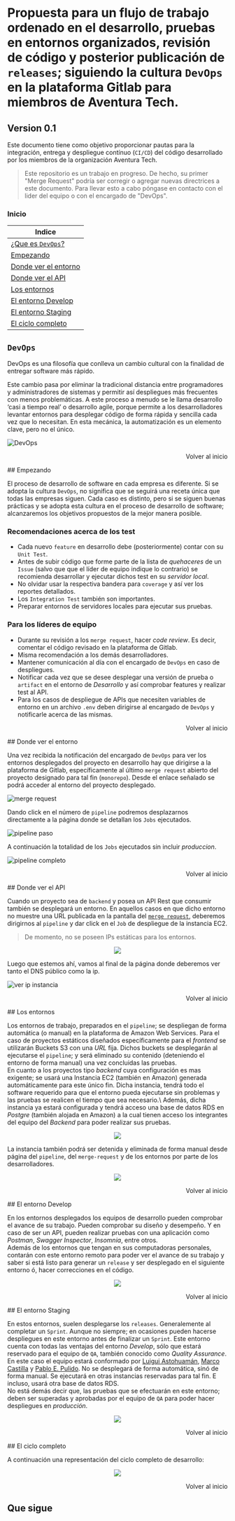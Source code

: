 # Propuesta para un flujo de trabajo ordenado en el desarrollo, pruebas en entornos organizados, revisión de código y posterior publicación de `releases`; siguiendo la cultura `DevOps` en la plataforma Gitlab para miembros de Aventura Tech.
## Version 0.1

Este documento tiene como objetivo proporcionar pautas para la integración, entrega y despliegue contínuo (`CI/CD`) del código desarrollado por los miembros de la organización Aventura Tech.

>Este repositorio es un trabajo en progreso. De hecho, su primer "Merge Request" podría ser corregir o agregar nuevas directrices a este documento. Para llevar esto a cabo póngase en contacto con el lider del equipo o con el encargado de "DevOps".


<a name="#inicio"></a>
### Inicio

| Indice |
|--|
| [¿Que es `DevOps`?](#devops) |
| [Empezando](#empezando) |
| [Donde ver el entorno](#donde-ver-el-entorno) |
| [Donde ver el API](#donde-ver-el-api) |
| [Los entornos](#los-entornos) |
| [El entorno Develop](#el-entorno-develop) |
| [El entorno Staging](#el-entorno-staging) |
| [El ciclo completo](#el-ciclo-completo) |



<a name="#devops"></a>
## `DevOps`

DevOps es una filosofía que conlleva un cambio cultural con la finalidad de entregar software más rápido.

Este cambio pasa por eliminar la tradicional distancia entre programadores y administradores de sistemas y permitir así despliegues más frecuentes con menos problemáticas. A este proceso a menudo se le llama desarrollo ‘casi a tiempo real’ o desarrollo agile, porque permite a los desarrolladores levantar entornos para desplegar código de forma rápida y sencilla cada vez que lo necesitan. En esta mecánica, la automatización es un elemento clave, pero no el único. 

![DevOps](img/devops.jpg "DevOps")

<div style="text-align:right"><a name="#inicio"><p>Volver al inicio</p></a>
</div>
<a name="##empezando"></a>
## Empezando

El proceso de desarrollo de software en cada empresa es diferente. Si se adopta la cultura `DevOps`, no significa que se seguirá una receta única que todas las empresas siguen.
Cada caso es distinto, pero si se siguen buenas prácticas y se adopta esta cultura en el proceso de desarrollo de software; alcanzaremos los objetivos propuestos de la mejor manera posible.

### Recomendaciones acerca de los test

- Cada nuevo `feature` en desarrollo debe (posteriormente) contar con su `Unit Test`.
- Antes de subir código que forme parte de la lista de *quehaceres* de un `Issue` (salvo que que el líder de equipo indique lo contrario) se recomienda desarrollar y ejecutar dichos test en su *servidor local*.
- No olvidar usar la respectiva bandera para `coverage` y así ver los reportes detallados.
- Los `Integration Test` también son importantes.
- Preparar entornos de servidores locales para ejecutar sus pruebas.

### Para los líderes de equipo

- Durante su revisión a los `merge request`, hacer *code review*. Es decir, comentar el código revisado en la plataforma de Gitlab.
- Misma recomendación a los demás desarrolladores.
- Mantener comunicación al día con el encargado de `DevOps` en caso de despliegues.
- Notificar cada vez que se desee desplegar una versión de prueba o `artifact` en el entorno de *Desarrollo* y así comprobar features y realizar test al API.
- Para los casos de despliegue de APIs que necesiten variables de entorno en un archivo `.env` deben dirigirse al encargado de `DevOps` y notificarle acerca de las mismas.

<div style="text-align:right"><a name="#inicio"><p>Volver al inicio</p></a>
</div>
<a name="#donde-ver-el-entorno"></a>
## Donde ver el entorno

Una vez recibida la notificación del encargado de `DevOps` para ver los entornos desplegados del proyecto en desarrollo hay que dirigirse a la plataforma de Gitlab, específicamente al último `merge request` abierto del proyecto designado para tal fin (`monorepo`).
Desde el enlace señalado se podrá acceder al entorno del proyecto desplegado. 

![merge request](img/merge-request.jpg "merge request")

Dando click en el número de `pipeline` podremos desplazarnos directamente a la página donde se detallan los `Jobs` ejecutados.

![pipeline paso](img/pipeline-paso.jpg "pipeline paso")

A continuación la totalidad de los `Jobs` ejecutados sin incluir *produccion*.

![pipeline completo](img/pipeline-completo.jpg "pipeline completo")

<div style="text-align:right"><a name="#inicio"><p>Volver al inicio</p></a>
</div>
<a name="#donde-ver-el-api"></a>
## Donde ver el API

Cuando un proyecto sea de `backend` y posea un API Rest que consumir también se desplegará un entorno. 
En aquellos casos en que dicho entorno no muestre una URL publicada en la pantalla del [`merge request`](#donde-ver-el-entorno), deberemos dirigirnos al `pipeline` y dar click en el `Job` de despliegue de la instancia EC2.

> De momento, no se poseen IPs estáticas para los entornos.

<div style="text-align:center"><img src="img/ver-instancia.jpg" /></div>

Luego que estemos ahí, vamos al final de la página donde deberemos ver tanto el DNS público como la ip.

![ver ip instancia](img/ver-ip-instancia.jpg "ver ip instancia")

<div style="text-align:right"><a name="#inicio"><p>Volver al inicio</p></a>
</div>
<a name="#los-entornos"></a>
## Los entornos

Los entornos de trabajo, preparados en el `pipeline`; se despliegan de forma automática (o manual) en la plataforma de Amazon Web Services. 
Para el caso de proyectos estáticos diseñados específicamente para el *frontend* se utilizarán Buckets S3 con una *URL* fija. Dichos buckets se desplegarán al ejecutarse el `pipeline`; y será eliminado su contenido (deteniendo el entorno de forma manual) una vez concluidas las pruebas.\
En cuanto a los proyectos tipo *backend* cuya configuración es mas exigente; se usará una Instancia EC2 (también en Amazon) generada automáticamente para este único fin.
Dicha instancia, tendrá todo el software requerido para que el entorno pueda ejecutarse sin problemas y las pruebas se realicen el tiempo que sea necesario.\ 
Además, dicha instancia ya estará configurada y tendrá acceso una base de datos RDS en *Postgre* (también alojada en Amazon) a la cual tienen acceso los integrantes del equipo del *Backend* para poder realizar sus pruebas.

<div style="text-align:center"><img src="img/eliminar-entorno1.jpg" /></div>

La instancia también podrá ser detenida y eliminada de forma manual desde página del `pipeline`, del `merge-request` y de los entornos por parte de los desarrolladores.

<div style="text-align:center"><img src="img/eliminar-entorno2.jpg" /></div>

<div style="text-align:right"><a name="#inicio"><p>Volver al inicio</p></a></div>
<a name="#el-entorno-develop"></a>
## El entorno Develop

En los entornos desplegados los equipos de desarrollo pueden comprobar el avance de su trabajo. Pueden comprobar su diseño y desempeño. Y en caso de ser un API, pueden realizar pruebas con una aplicación como *Postman*, *Swagger Inspector*, *Insomnia*, entre otros.\
Además de los entornos que tengan en sus computadoras personales, contarán con este entorno remoto para poder ver el avance de su trabajo y saber si está listo para generar un `release` y ser desplegado en el siguiente entorno ó, hacer correcciones en el código.

<div style="text-align:center"><img src="img/entorno-develop.jpg" /></div>

<div style="text-align:right"><a name="#inicio"><p>Volver al inicio</p></a>
</div>
<a name="#el-entorno-staging"></a>
## El entorno Staging

En estos entornos, suelen desplegarse los `releases`. Generalemente al completar un `Sprint`. Aunque no siempre; en ocasiones pueden hacerse despliegues en este entorno antes de finalizar un `Sprint`.
Este entorno cuenta con todas las ventajas del entorno *Develop*, sólo que estará reservado para el equipo de `QA`, también conocido como *Quality Assurance*.\
En este caso el equipo estará conformado por [Luigui Astohuamán](@luiguimario), [Marco Castilla]( @mact35) y [Pablo E. Pulido](@pulidovpe).
No se desplegará de forma automática, sinó de forma manual. Se ejecutará en otras instancias reservadas para tal fin. E incluso, usará otra base de datos RDS.\
No está demás decir que, las pruebas que se efectuarán en este entorno; deben ser superadas y aprobadas por el equipo de `QA` para poder hacer despliegues en *producción*.

<div style="text-align:center"><img src="img/entorno-staging.jpg" /></div>

<div style="text-align:right"><a name="#inicio"><p>Volver al inicio</p></a>
</div>
<a name="#el-ciclo-completo"></a>
## El ciclo completo

A continuación una representación del ciclo completo de desarrollo:

<div style="text-align:center"><img src="img/pipeline-stages.jpg" /></div>

<div style="text-align:right"><a name="#inicio"><p>Volver al inicio</p></a>
</div>

<a name="#que-sigue"></a>
## Que sigue